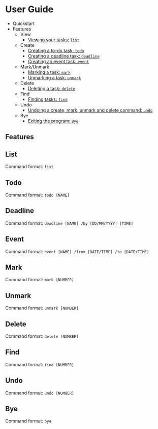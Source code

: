 # User Guide
- Quickstart
- Features
  - View
    - [Viewing your tasks: `list`](#list)
  - Create
    - [Creating a to-do task: `todo`](#todo)
    - [Creating a deadline task: `deadline`](#deadline)
    - [Creating an event task: `event`](#event)
  - Mark/Unmark
    - [Marking a task: `mark`](#mark)
    - [Unmarking a task: `unmark`](#unmark)
  - Delete
    - [Deleting a task: `delete`](#delete)
  - Find
    - [Finding tasks: `find`](#find)
  - Undo
    - [Undoing a create, mark, unmark and delete command: `undo`](#undo)
  - Bye
    - [Exiting the program: `Bye`](#bye)
  
  
## Features

## List
Command format: `list`

## Todo
Command format: `todo [NAME]`

## Deadline
Command format: `deadline [NAME] /by [DD/MM/YYYY] [TIME]`

## Event
Command format: `event [NAME] /from [DATE/TIME] /to [DATE/TIME]`

## Mark
Command format: `mark [NUMBER]`

## Unmark
Command format: `unmark [NUMBER]`

## Delete
Command format: `delete [NUMBER]`

## Find
Command format: `find [NUMBER]`

## Undo
Command format: `undo [NUMBER]`

## Bye
Command format: `bye`

